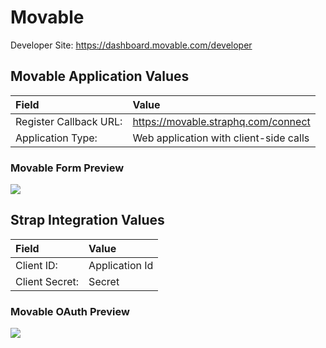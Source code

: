 # Movable

Developer Site: https://dashboard.movable.com/developer

## Movable Application Values

| **Field** | **Value** |
| :--- | :--- |
| Register Callback URL: | https://movable.straphq.com/connect |
| Application Type: | Web application with client-side calls |


### Movable Form Preview
![](https://storage.googleapis.com/strap-docs/movable.png)


## Strap Integration Values
| **Field** | **Value** |
| :--- | :--- |
| Client ID: | Application Id |
| Client Secret: | Secret |
 
### Movable OAuth Preview
![](https://storage.googleapis.com/strap-docs/movable-oauth.png)